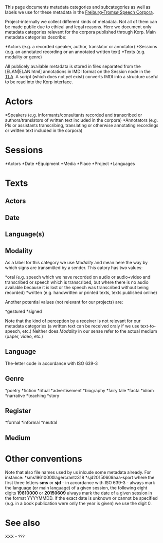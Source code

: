 This page documents metadata categories and subcategories as well as labels we use for these metadata in the [Freiburg-Tromsø Speech Corpora](freiburg.html).


Project-internally we collect different kinds of metadata. Not all of them can be made public due to ethical and legal reasons. Here we document only metadata categories relevant for the corpora published through Korp. Main metadata categories describe:


*Actors (e.g. a recorded speaker, author, translator or annotator)
*Sessions (e.g. an annotated recording or an annotated written text)
*Texts (e.g. modality or genre)


All publicely available metadata is stored in files separated from the [ELAN|ELAN.html] annotations in IMDI format on the Session node in the [TLA](TLA.html). A script (which does not yet exist) converts IMDI into a structure useful to be read into the Korp interface.




# Actors


*Speakers (e.g. informants/consultants recorded and transcribed or authors/translators of written text included in the corpora)
*Annotators (e.g. PIs or assistants transcribing, translating or otherwise annotating recordings or written text included in the corpora)




# Sessions


*Actors
*Date
*Equipment
*Media
*Place
*Project
*Languages




# Texts


## Actors


## Date


## Language(s)


## Modality
As a label for this category we use _Modality_ and mean here the way by which signs are transmitted by a sender. This catory has two values:


*oral (e.g. speech which we have recorded on audio or audio+video and transcribed or speech which is transcribed, but where there is no audio available because it is lost or the speech was transcribed without being recorded)
*written (e.g. handwritten or printed texts, texts published online)  


Another potential values (not relevant for our projects) are:


*gestured
*signed


Note that the kind of perception by a receiver is not relevant for our metadata categories (a written text can be received oraly if we use text-to-speech, etc.) Neither does _Modality_ in our sense refer to the actual medium (paper, video, etc.)


## Language


The-letter code in accordance with ISO 639-3


## Genre


*poetry
*fiction
*ritual
*advertisement
*biography
*fairy tale
*facta
*idiom
*narrative
*teaching
*story


## Register


*formal
*informal
*neutral


## Medium






# Other conventions 


Note that also file names used by us inlcude some metadata already. For instance:
*sms19610000lagercrantz318
*sjd20150609aaa-sport
where the first three letters **sms** or **sjd** - in accordance with ISO 639-3 - always mark the language (or main language) of a given session, the following eight digits **19610000** or **20150609** always mark the date of a given session in the format YYYYMMDD. If the exact date is unknown or cannot be specified (e.g. in a book publication were only the year is given) we use the digit 0.




# See also


XXX - ???
